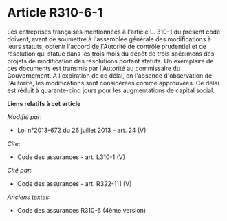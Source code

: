 # Article R310-6-1

Les entreprises françaises mentionnées à l'article L. 310-1 du présent code doivent, avant de soumettre à l'assemblée
générale des modifications à leurs statuts, obtenir l'accord de l'Autorité de contrôle prudentiel et de résolution qui statue
dans les trois mois du dépôt de trois spécimens des projets de modification des résolutions portant statuts. Un exemplaire de
ces documents est transmis par l'Autorité au commissaire du Gouvernement. A l'expiration de ce délai, en l'absence
d'observation de l'Autorité, les modifications sont considérées comme approuvées. Ce délai est réduit à quarante-cinq jours
pour les augmentations de capital social.

**Liens relatifs à cet article**

_Modifié par_:

  - Loi n°2013-672 du 26 juillet 2013 - art. 24 (V)

_Cite_:

  - Code des assurances - art. L310-1 (V)

_Cité par_:

  - Code des assurances - art. R322-111 (V)

_Anciens textes_:

  - Code des assurances R310-6 (4ème version)
